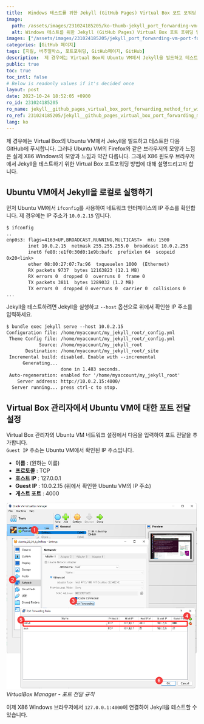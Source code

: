 ```yaml
---
title:  Windows 테스트를 위한 Jekyll (GitHub Pages) Virtual Box 포트 포워딩 방법
image:
  path: /assets/images/231024185205/ko-thumb-jekyll_port_forwarding-vm-port-forwarding.png
  alt: Windows 테스트를 위한 Jekyll (GitHub Pages) Virtual Box 포트 포워딩 방법
images: ["/assets/images/231024185205/jekyll_port_forwarding-vm-port-forwarding.png"]
categories: [GitHub 페이지]
tags: [지킬, 버추얼박스, 포트포워딩, GitHub페이지, GitHub]
description:  제 경우에는 Virtual Box의 Ubuntu VM에서 Jekyll을 빌드하고 테스트한 다음 GitHub에 푸시합니다. 그러나 Ubuntu VM의 Firefox와 같은 브라우저의 모양과 느낌은 실제 X86 Windows의 모양과 느낌과 약간 다릅니다. 그래서 X86 윈도우 브라우저에서 Jekyll을 테스트하기 위한 Virtual Box 포트포워딩 방법에 대해 설명드리고자 합니다.
public: true
toc: true
toc_intl: false
# Below is readonly values if it's decided once
layout: post
date: 2023-10-24 18:52:05 +0900
ro_id: 231024185205
ro_name: jekyll__github_pages_virtual_box_port_forwarding_method_for_windows_testing
ro_ref: 231024185205/jekyll__github_pages_virtual_box_port_forwarding_method_for_windows_testing
lang: ko
---
```

제 경우에는 Virtual Box의 Ubuntu VM에서 Jekyll을 빌드하고 테스트한 다음 GitHub에 푸시합니다. 그러나 Ubuntu VM의 Firefox와 같은 브라우저의 모양과 느낌은 실제 X86 Windows의 모양과 느낌과 약간 다릅니다. 그래서 X86 윈도우 브라우저에서 Jekyll을 테스트하기 위한 Virtual Box 포트포워딩 방법에 대해 설명드리고자 합니다.  
## Ubuntu VM에서 Jekyll을 로컬로 실행하기
먼저 Ubuntu VM에서 `ifconfig`를 사용하여 네트워크 인터페이스의 IP 주소를 확인합니다. 제 경우에는 IP 주소가 `10.0.2.15` 입니다.  

```
$ ifconfig
..
enp0s3: flags=4163<UP,BROADCAST,RUNNING,MULTICAST>  mtu 1500
        inet 10.0.2.15  netmask 255.255.255.0  broadcast 10.0.2.255
        inet6 fe80::e1f0:30d0:1e9b:bafc  prefixlen 64  scopeid 0x20<link>
        ether 08:00:27:07:7a:96  txqueuelen 1000  (Ethernet)
        RX packets 9737  bytes 12163823 (12.1 MB)
        RX errors 0  dropped 0  overruns 0  frame 0
        TX packets 3811  bytes 1289032 (1.2 MB)
        TX errors 0  dropped 0 overruns 0  carrier 0  collisions 0
...
```
Jekyll을 테스트하려면 Jekyll을 실행하고 `--host` 옵션으로 위에서 확인한 IP 주소를 입력하세요.  

```shell
$ bundle exec jekyll serve --host 10.0.2.15
Configuration file: /home/myaccount/my_jekyll_root/_config.yml
 Theme Config file: /home/myaccount/my_jekyll_root/_config.yml
            Source: /home/myaccount/my_jekyll_root
       Destination: /home/myaccount/my_jekyll_root/_site
 Incremental build: disabled. Enable with --incremental
      Generating... 
                    done in 1.483 seconds.
 Auto-regeneration: enabled for '/home/myaccount/my_jekyll_root'
    Server address: http://10.0.2.15:4000/
  Server running... press ctrl-c to stop.
```
## Virtual Box 관리자에서 Ubuntu VM에 대한 포트 전달 설정
Virtual Box 관리자의 Ubuntu VM 네트워크 설정에서 다음을 입력하여 포트 전달을 추가합니다.  
`Guest IP` 주소는 Ubuntu VM에서 확인된 IP 주소입니다.  
- **이름** : (원하는 이름)
- **프로토콜** : TCP
- **호스트 IP** : 127.0.0.1
- **Guest IP** : 10.0.2.15 (위에서 확인한 Ubuntu VM의 IP 주소)
- **게스트 포트** : 4000

![VirtualBox Manager - 포트 전달 규칙](/assets/images/231024185205/jekyll_port_forwarding-vm-port-forwarding.png)  
_VirtualBox Manager - 포트 전달 규칙_

이제 X86 Windows 브라우저에서 `127.0.0.1:4000`에 연결하여 Jekyll을 테스트할 수 있습니다.  
